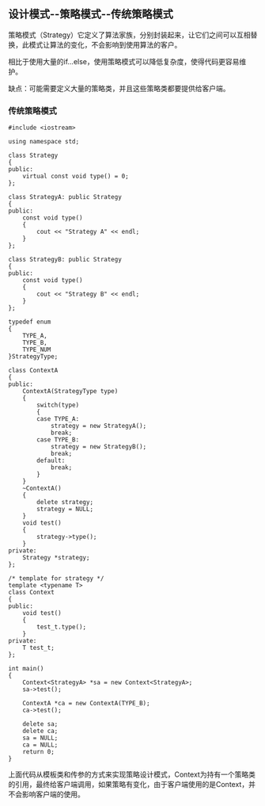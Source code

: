 ## 设计模式--策略模式--传统策略模式

策略模式（Strategy）它定义了算法家族，分别封装起来，让它们之间可以互相替换，此模式让算法的变化，不会影响到使用算法的客户。

相比于使用大量的if...else，使用策略模式可以降低复杂度，使得代码更容易维护。

缺点：可能需要定义大量的策略类，并且这些策略类都要提供给客户端。

### 传统策略模式

	#include <iostream>
	
	using namespace std;
	
	class Strategy
	{
	public:
	    virtual const void type() = 0;
	};
	
	class StrategyA: public Strategy
	{
	public:
	    const void type()
	    {
	        cout << "Strategy A" << endl;
	    }
	};
	
	class StrategyB: public Strategy
	{
	public:
	    const void type()
	    {
	        cout << "Strategy B" << endl;
	    }
	};
	
	typedef enum
	{
	    TYPE_A,
	    TYPE_B,
	    TYPE_NUM
	}StrategyType;
	
	class ContextA
	{
	public:
	    ContextA(StrategyType type)
	    {
	        switch(type)
	        {
	        case TYPE_A:
	            strategy = new StrategyA();
	            break;
	        case TYPE_B:
	            strategy = new StrategyB();
	            break;
	        default:
	            break;
	        }
	    }
	    ~ContextA()
	    {
	        delete strategy;
	        strategy = NULL;
	    }
	    void test()
	    {
	        strategy->type();
	    }
	private:
	    Strategy *strategy;
	};
	
	/* template for strategy */
	template <typename T>
	class Context
	{
	public:
	    void test()
	    {
	        test_t.type();
	    }
	private:
	    T test_t;
	};
	
	int main()
	{
	    Context<StrategyA> *sa = new Context<StrategyA>;
	    sa->test();
	
	    ContextA *ca = new ContextA(TYPE_B);
	    ca->test();
	
	    delete sa;
		delete ca;
	    sa = NULL;
		ca = NULL;
	    return 0;
	}

上面代码从模板类和传参的方式来实现策略设计模式，Context为持有一个策略类的引用，最终给客户端调用，如果策略有变化，由于客户端使用的是Context，并不会影响客户端的使用。